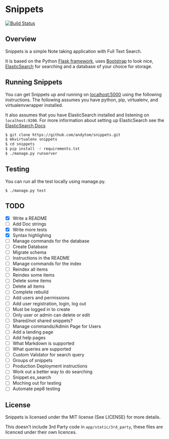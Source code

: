 Snippets
========

[![Build Status](https://travis-ci.org/andytom/snippets.svg?branch=master)](https://travis-ci.org/andytom/snippets)


Overview
--------

Snippets is a simple Note taking application with Full Text Search.

It is based on the Python [Flask framework](http://flask.pocoo.org/), uses
[Bootstrap](http://getbootstrap.com/) to look nice,
[ElasticSearch](https://www.elastic.co/products/elasticsearch) for searching
and a database of your choice for storage.


Running Snippets
----------------
You can get Snippets up and running on [localhost:5000](http://localhost:5000/)
using the following instructions. The following assumes you have python,
pip, virtualenv, and virtualenvwrapper installed.

It also assumes that you have ElasticSearch installed and listening
on ```localhost:9200```. For more information about setting up ElasticSearch
see the
[ElasticSearch Docs](https://www.elastic.co/guide/en/elasticsearch/reference/current/index.html)

~~~ bash
$ git clone https://github.com/andytom/snippets.git
$ mkvirtualenv snippets
$ cd snippets
$ pip install -r requirements.txt
$ ./manage.py runserver
~~~


Testing
-------
You can run all the test locally using manage.py.

~~~
$ ./manage.py test
~~~


TODO
----
- [x] Write a README
- [ ] Add Doc strings
- [x] Write more tests
- [x] Syntax highlighing
- [ ] Manage commands for the database
 - [ ] Create Database
 - [ ] Migrate schema
 - [ ] Instructions in the README
- [ ] Manage commands for the index
 - [ ] Reindex all items
 - [ ] Reindex some items
 - [ ] Delete some items
 - [ ] Delete all items
 - [ ] Complete rebuild
- [ ] Add users and permissions
 - [ ] Add user registration, login, log out
 - [ ] Must be logged in to create
 - [ ] Only user or admin can delete or edit
 - [ ] Shared/not shared snippets?
 - [ ] Manage commands/Admin Page for Users
- [ ] Add a landing page
- [ ] Add help pages
 - [ ] What Markdown is supported
 - [ ] What queries are supported
- [ ] Custom Validator for search query
- [ ] Groups of snippets
- [ ] Production Deployment instructions
- [ ] Work out a better way to do searching
 - [ ] Snippet.es_search
 - [ ] Moching out for testing
- [ ] Automate pep8 testing

License
-------
Snippets is licensed under the MIT license (See LICENSE) for more details.

This doesn't include 3rd Party code in ```app/static/3rd_party```, these files
are licenced under their own licences.

